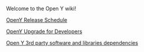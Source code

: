 Welcome to the Open Y wiki!


[OpenY Release Schedule](https://github.com/ymcatwincities/openy/wiki/Open-Y-Release-Schedule-and-Guidelines)

[OpenY Upgrade for Developers](https://github.com/ymcatwincities/openy/wiki/OpenY-upgrade-how-to-for-Developers)

[Open Y 3rd party software and libraries dependencies](https://github.com/ymcatwincities/openy/wiki/Open-Y-3rd-party-dependencies)